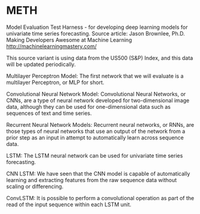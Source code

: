 # METH
Model Evaluation Test Harness - for developing deep learning models for univariate time series forecasting.
Source article: Jason Brownlee, Ph.D.
Making Developers Awesome at Machine Learning
http://machinelearningmastery.com/

This source variant is using data from the US500 (S&P) Index, and this data will be updated periodically.

Multilayer Perceptron Model:
The first network that we will evaluate is a multilayer Perceptron, or MLP for short.

Convolutional Neural Network Model:
Convolutional Neural Networks, or CNNs, are a type of neural network developed for two-dimensional image data, although they can     be used for one-dimensional data such as sequences of text and time series.

Recurrent Neural Network Models:
Recurrent neural networks, or RNNs, are those types of neural networks that use an output of the network from a prior step as an input in attempt to automatically learn across sequence data.

LSTM:
The LSTM neural network can be used for univariate time series forecasting.

CNN LSTM:
We have seen that the CNN model is capable of automatically learning and extracting features from the raw sequence data without scaling or differencing.

ConvLSTM:
It is possible to perform a convolutional operation as part of the read of the input sequence within each LSTM unit.
